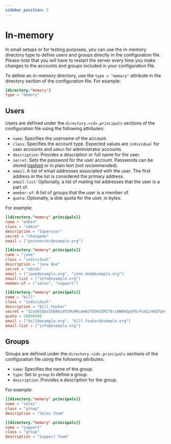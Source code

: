 ```yaml
---
sidebar_position: 5
---
```


# In-memory

In small setups or for testing purposes, you can use the in-memory directory type to define users and groups directly in the configuration file.
Please note that you will have to restart the server every time you make changes to the accounts and groups included in your configuration file.

To define an in-memory directory, use the `type = "memory"` attribute in the directory section of the configuration file. For example:

```toml
[directory."memory"]
type = "memory"
```

## Users

Users are defined under the `directory.<id>.principals` sections of the configuration file using the following attributes:

- `name`: Specifies the username of the account.
- `class`: Specifies the account type. Expected values are `individual` for user accounts and `admin` for administrator accounts.
- `description`: Provides a description or full name for the user.
- `secret`: Sets the password for the user account. Passwords can be stored [hashed](//docs/directory/authentication/password) or in plain text (not recommended).
- `email`: A list of email addresses associated with the user. The first address in the list is considered the primary address.
- `email-list`: Optionally, a list of mailing list addresses that the user is a part of.
- `member-of`: A list of groups that the user is a member of.
- `quota`: Optionally, a disk quota for the user, in bytes.

For example:

```toml
[[directory."memory".principals]]
name = "admin"
class = "admin"
description = "Superuser"
secret = "changeme"
email = ["postmaster@example.org"]

[[directory."memory".principals]]
name = "jane"
class = "individual"
description = "Jane Doe"
secret = "abcde"
email = ["jane@example.org", "jane.doe@example.org"]
email-list = ["info@example.org"]
member-of = ["sales", "support"]

[[directory."memory".principals]]
name = "bill"
class = "individual"
description = "Bill Foobar"
secret = "$2y$05$bvIG6Nmid91Mu9RcmmWZfO5HJIMCT8riNW0hEp8f6/FuA2/mHZFpe"
quota = 50000000
email = ["bill@example.org", "bill.foobar@example.org"]
email-list = ["info@example.org"]
```

## Groups

Groups are defined under the `directory.<id>.principals` sections of the configuration file using the following attributes:

- `name`: Specifies the name of the group.
- `type`: Set to `group` to define a group.
- `description`: Provides a description for the group.

For example:

```toml
[[directory."memory".principals]]
name = "sales"
class = "group"
description = "Sales Team"

[[directory."memory".principals]]
name = "support"
class = "group"
description = "Support Team"
```

